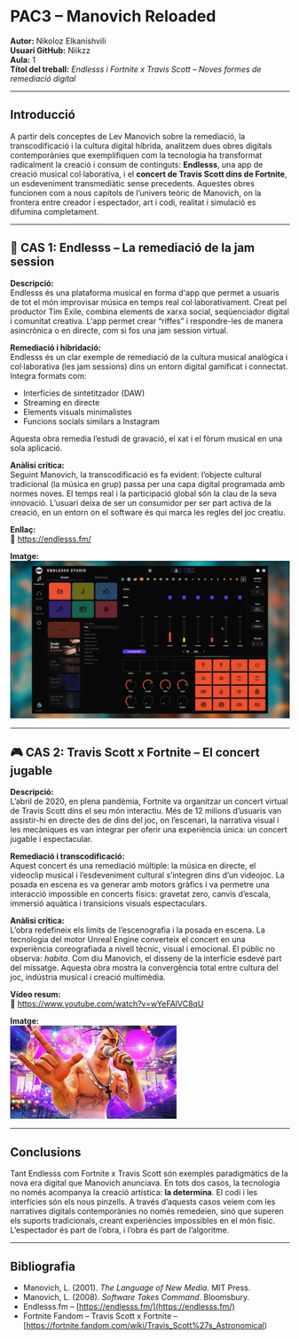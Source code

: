 # PAC3 – Manovich Reloaded

**Autor:** Nikoloz Elkanishvili  
**Usuari GitHub:** Niikzz  
**Aula:** 1  
**Títol del treball:** _Endlesss i Fortnite x Travis Scott – Noves formes de remediació digital_

---

## Introducció

A partir dels conceptes de Lev Manovich sobre la remediació, la transcodificació i la cultura digital híbrida, analitzem dues obres digitals contemporànies que exemplifiquen com la tecnologia ha transformat radicalment la creació i consum de continguts: **Endlesss**, una app de creació musical col·laborativa, i el **concert de Travis Scott dins de Fortnite**, un esdeveniment transmediàtic sense precedents. Aquestes obres funcionen com a nous capítols de l’univers teòric de Manovich, on la frontera entre creador i espectador, art i codi, realitat i simulació es difumina completament.

---

## 📱 **CAS 1: Endlesss – La remediació de la jam session**

**Descripció:**  
Endlesss és una plataforma musical en forma d'app que permet a usuaris de tot el món improvisar música en temps real col·laborativament. Creat pel productor Tim Exile, combina elements de xarxa social, seqüenciador digital i comunitat creativa. L'app permet crear “riffes” i respondre-les de manera asincrònica o en directe, com si fos una jam session virtual.

**Remediació i hibridació:**  
Endlesss és un clar exemple de remediació de la cultura musical analògica i col·laborativa (les jam sessions) dins un entorn digital gamificat i connectat. Integra formats com:

- Interfícies de sintetitzador (DAW)
- Streaming en directe
- Elements visuals minimalistes
- Funcions socials similars a Instagram

Aquesta obra remedia l’estudi de gravació, el xat i el fòrum musical en una sola aplicació.

**Anàlisi crítica:**  
Seguint Manovich, la transcodificació es fa evident: l’objecte cultural tradicional (la música en grup) passa per una capa digital programada amb normes noves. El temps real i la participació global són la clau de la seva innovació. L’usuari deixa de ser un consumidor per ser part activa de la creació, en un entorn on el software és qui marca les regles del joc creatiu.

**Enllaç:**  
🔗 https://endlesss.fm/

**Imatge:**  
![Endlesss Screenshot](./img/endlesss@1400x789.jpg)

---

## 🎮 **CAS 2: Travis Scott x Fortnite – El concert jugable**

**Descripció:**  
L’abril de 2020, en plena pandèmia, Fortnite va organitzar un concert virtual de Travis Scott dins el seu món interactiu. Més de 12 milions d’usuaris van assistir-hi en directe des de dins del joc, on l’escenari, la narrativa visual i les mecàniques es van integrar per oferir una experiència única: un concert jugable i espectacular.

**Remediació i transcodificació:**  
Aquest concert és una remediació múltiple: la música en directe, el videoclip musical i l’esdeveniment cultural s’integren dins d’un videojoc. La posada en escena es va generar amb motors gràfics i va permetre una interacció impossible en concerts físics: gravetat zero, canvis d’escala, immersió aquàtica i transicions visuals espectaculars.

**Anàlisi crítica:**  
L’obra redefineix els límits de l’escenografia i la posada en escena. La tecnologia del motor Unreal Engine converteix el concert en una experiència coreografiada a nivell tècnic, visual i emocional. El públic no observa: _habita_. Com diu Manovich, el disseny de la interfície esdevé part del missatge. Aquesta obra mostra la convergència total entre cultura del joc, indústria musical i creació multimèdia.

**Vídeo resum:**  
🔗 https://www.youtube.com/watch?v=wYeFAlVC8qU

**Imatge:**  
![Fortnite x Travis Scott](./img/images.jpg)

---

## Conclusions

Tant Endlesss com Fortnite x Travis Scott són exemples paradigmàtics de la nova era digital que Manovich anunciava. En tots dos casos, la tecnologia no només acompanya la creació artística: **la determina**. El codi i les interfícies són els nous pinzells. A través d’aquests casos veiem com les narratives digitals contemporànies no només remedeien, sinó que superen els suports tradicionals, creant experiències impossibles en el món físic. L’espectador és part de l’obra, i l’obra és part de l’algoritme.

---

## Bibliografia

- Manovich, L. (2001). *The Language of New Media*. MIT Press.  
- Manovich, L. (2008). *Software Takes Command*. Bloomsbury.  
- Endlesss.fm – [https://endlesss.fm/](https://endlesss.fm/)  
- Fortnite Fandom – Travis Scott x Fortnite – [https://fortnite.fandom.com/wiki/Travis_Scott%27s_Astronomical)  
